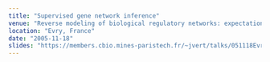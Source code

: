 ```yaml
---
title: "Supervised gene network inference"
venue: "Reverse modeling of biological regulatory networks: expectation and limitations workshop"
location: "Evry, France"
date: "2005-11-18"
slides: "https://members.cbio.mines-paristech.fr/~jvert/talks/051118Evry/evry.pdf"
---
```

